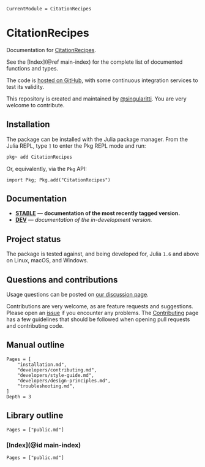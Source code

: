 ```@meta
CurrentModule = CitationRecipes
```

# CitationRecipes

Documentation for [CitationRecipes](https://github.com/singularitti/CitationRecipes.jl).

See the [Index](@ref main-index) for the complete list of documented functions
and types.

The code is [hosted on GitHub](https://github.com/singularitti/CitationRecipes.jl),
with some continuous integration services to test its validity.

This repository is created and maintained by [@singularitti](https://github.com/singularitti).
You are very welcome to contribute.

## Installation

The package can be installed with the Julia package manager.
From the Julia REPL, type `]` to enter the Pkg REPL mode and run:

```julia
pkg> add CitationRecipes
```

Or, equivalently, via the `Pkg` API:

```@repl
import Pkg; Pkg.add("CitationRecipes")
```

## Documentation

- [**STABLE**](https://singularitti.github.io/CitationRecipes.jl/stable) — **documentation of the most recently tagged version.**
- [**DEV**](https://singularitti.github.io/CitationRecipes.jl/dev) — _documentation of the in-development version._

## Project status

The package is tested against, and being developed for, Julia `1.6` and above on Linux,
macOS, and Windows.

## Questions and contributions

Usage questions can be posted on
[our discussion page](https://github.com/singularitti/CitationRecipes.jl/discussions).

Contributions are very welcome, as are feature requests and suggestions. Please open an
[issue](https://github.com/singularitti/CitationRecipes.jl/issues)
if you encounter any problems. The [Contributing](@ref) page has
a few guidelines that should be followed when opening pull requests and contributing code.

## Manual outline

```@contents
Pages = [
    "installation.md",
    "developers/contributing.md",
    "developers/style-guide.md",
    "developers/design-principles.md",
    "troubleshooting.md",
]
Depth = 3
```

## Library outline

```@contents
Pages = ["public.md"]
```

### [Index](@id main-index)

```@index
Pages = ["public.md"]
```
